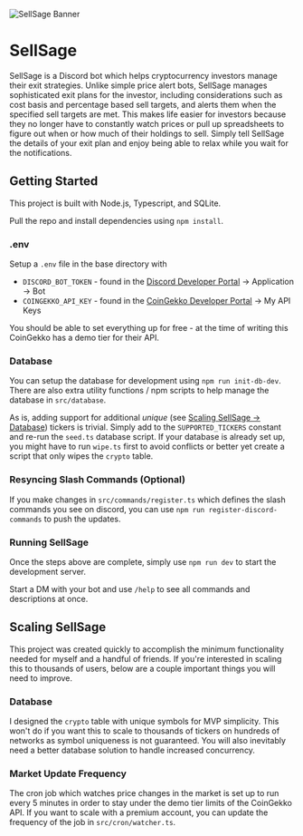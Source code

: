 ![SellSage Banner](https://github.com/user-attachments/assets/a50cfc85-1fee-4692-8900-b8a08286db1c)

# SellSage

SellSage is a Discord bot which helps cryptocurrency investors manage their exit strategies. Unlike simple price alert bots, SellSage manages sophisticated exit plans for the investor, including considerations such as cost basis and percentage based sell targets, and alerts them when the specified sell targets are met. This makes life easier for investors because they no longer have to constantly watch prices or pull up spreadsheets to figure out when or how much of their holdings to sell. Simply tell SellSage the details of your exit plan and enjoy being able to relax while you wait for the notifications.

## Getting Started

This project is built with Node.js, Typescript, and SQLite.

Pull the repo and install dependencies using `npm install`.

### .env

Setup a `.env` file in the base directory with

- `DISCORD_BOT_TOKEN` - found in the [Discord Developer Portal](https://discord.com/developers/applications) -> Application -> Bot
- `COINGEKKO_API_KEY` - found in the [CoinGekko Developer Portal](https://www.coingecko.com/en/developers/dashboard) -> My API Keys

You should be able to set everything up for free - at the time of writing this CoinGekko has a demo tier for their API.

### Database

You can setup the database for development using `npm run init-db-dev`. There are also extra utility functions / npm scripts to help manage the database in `src/database`.

As is, adding support for additional *unique* (see [Scaling SellSage -> Database](#database-1)) tickers is trivial. Simply add to the `SUPPORTED_TICKERS` constant and re-run the `seed.ts` database script. If your database is already set up, you might have to run `wipe.ts` first to avoid conflicts or better yet create a script that only wipes the `crypto` table.

### Resyncing Slash Commands (Optional)

If you make changes in `src/commands/register.ts` which defines the slash commands you see on discord, you can use `npm run register-discord-commands` to push the updates.

### Running SellSage

Once the steps above are complete, simply use `npm run dev` to start the development server.

Start a DM with your bot and use `/help` to see all commands and descriptions at once.

## Scaling SellSage

This project was created quickly to accomplish the minimum functionality needed for myself and a handful of friends.  If you're interested in scaling this to thousands of users, below are a couple important things you will need to improve.

### Database

I designed the `crypto` table with unique symbols for MVP simplicity. This won't do if you want this to scale to thousands of tickers on hundreds of networks as symbol uniqueness is not guaranteed. You will also inevitably need a better database solution to handle increased concurrency.

### Market Update Frequency

The cron job which watches price changes in the market is set up to run every 5 minutes in order to stay under the demo tier limits of the CoinGekko API. If you want to scale with a premium account, you can update the frequency of the job in `src/cron/watcher.ts`.
